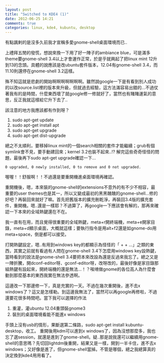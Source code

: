 ```yaml
---
layout: post
title: "Switched to KDE4 (1)"
date: 2012-06-25 14:21
comments: true
categories: linux, kde4, kubuntu, desktop
---
```

有點諷剌的是沒多久前我才宣稱多愛gnome-shell桌面環境而已..

上禮拜五閒的發慌，想說來換一下用了好一陣子的ambiance blue，可是滿多theme要gnome-shell 3.4以上才會運作正常，於是乎就興起了把linux mint 12升到13的念頭。具體的說應該是改ubuntu套件版本，12.04有gnome-shell 3.4，而11.10則還停在gnome-shell 3.2這樣。

殊不知這就是悲劇的開始啊啊啊啊啊啊啊。雖然說google一下是有看到別人成功的以改source.list裡的版本來升級，但就過去經驗，這方法滿容易出錯的...不過仗著我有的是時間，什麼東西壞了就google修一修就好了，當然也有賭賭運氣的意思，反正我就這樣給它升下去了..

該注意的地方我應該都有作到呀？

1. sudo apt-get update
1. sudo apt-get install apt
1. sudo apt-get upgrade
1. sudo apt-get dist-upgrade

總之不太順利，要移掉linux mint的一個search相關的套件才能繼續；grub有個symlink會不見，要手動建回來；kernel 3.2也裝不起來..!?
解完這些奇奇怪怪的問題，最後再下sudo apt-get upgrade確認一下...

    0 upgraded, 0 newly installed, 0 to remove and 0 not upgraded.

喔喔！！舒服啊！！不過還是要重開機進桌面環境再確認。

重開機後，嗯，本來裝的gnome-shell的extensions不意外的有不少不相容，最重要的user themes也是其一，所以又變成最初的黑黑醜醜的gnome-shell...修的好吧？再裝回來就好了嘛。首先把舊版本的擴充刪乾淨，再裝回3.4版的擴充套件，重開機。嗯..還是一樣耶？不過算了，再google一下應該會有解的，那再來確認一下本來的全域熱鍵還在不在。

我一直有在用，而且覺得很重要的全域熱鍵，meta+r開終端機，meta+e開家目錄，meta+d顯示桌面，大概就這樣；要執行指令是用alt+f2還是如gnome-do用meta+space，倒是都可以接受。

打開熱鍵設定，嗯..有用到windows key的都顯示為怪怪的「<Super> + <Mod4> + ...」之類的東西，其實之前就有看過有人問在gnome-shell 3.4下怎麼用windows key設熱鍵，當時看到的說法是gnome-shell 3.4要把本來<Super>改設為<Mod4>還是反過來我忘了。總之又是一陣折騰，開dconf-editor呀、gconf-editor呀，改呀改的，最後好像是家目錄那組熱鍵有設起來，開終端機的還是無法...！？唉唷做gnome的各位高人為什麼會動到那麼基本的東西我實在無法參透啊。

這邊改一下那邊修一下，真是充實的一天。不過在幾次重開後，進不去x windows了？這又是怎樣勒。到這邊我無法了，當然可以再google再修啦，不過還要花很多時間吧。當下我可以選擇的作法

1. 重灌，灌ubuntu 12.04重頭裝gnome3
1. 裝別的桌面環境看能不能進x windows

手頭上沒有usb的情形，果斷選第二條路，sudo apt-get install kubuntu-desktop，收工。
重開後用kdm可以進到x windows了，因為沒想那麼多，我也忘了選session，就還是進到了gnome-shell。疑..那是說我還可以繼續用gnome-shell的意思嗎？先切回lightdm後重開，結果又是一樣，開到一半卡住，進不去x windows；又好像是進了，但gnome-shell當掉。不管是哪個，總之我總算真的決定換到kde4用用看了。
